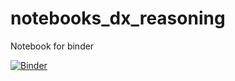 # notebooks_dx_reasoning
 Notebook for binder 


[![Binder](https://mybinder.org/badge_logo.svg)](https://mybinder.org/v2/gh/reblocke/notebooks_dx_reasoning/HEAD?urlpath=tree)
